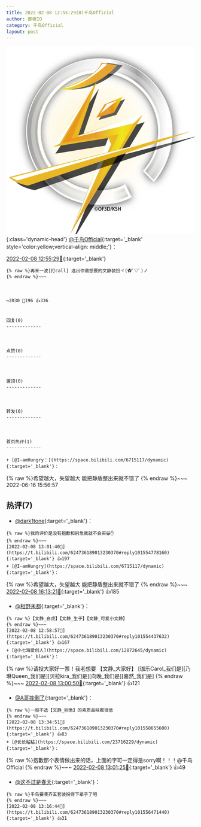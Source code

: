```yaml
---
title: 2022-02-08 12:55:29(0)千鸟Official
author: 御坂IO
category: 千鸟Official
layout: post
---
```


![img](/images/d7235309f85c0e1aec9d4ca9b6be983202228f8e.jpg){:class='dynamic-head'}
[@千鸟Official](https://space.bilibili.com/553771121/dynamic){:target='_blank' style='color:yellow;vertical-align: middle;'}：

[2022-02-08 12:55:29🔗](https://t.bilibili.com/624736189013230370){:target='_blank'}

~~~
{% raw %}再来一波[打call] ​选出你最想要的文静装扮ヾ(✿ﾟ▽ﾟ)ノ 
{% endraw %}~~~



↪️2030 💬196 👍336


回复(0)
-------------



点赞(0)
-------------



置顶(0)
-------------



转发(0)
-------------



首页热评(1)
-------------

+ [@I-amHungry：](https://space.bilibili.com/6715117/dynamic){:target='_blank'}：
~~~
{% raw %}希望越大，失望越大 能把静盾整出来就不错了
{% endraw %}~~~
2022-06-16 15:56:57


热评(7)
-------------

+ [@dark1tone](https://space.bilibili.com/264315357/dynamic){:target='_blank'}：
~~~
{% raw %}我的评价是没有抱歉和别急我就不会买😀✋
{% endraw %}~~~
[2022-02-08 13:01:40🔗](https://t.bilibili.com/624736189013230370#reply101554778160){:target='_blank'} 👍197
+ [@I-amHungry](https://space.bilibili.com/6715117/dynamic){:target='_blank'}：
~~~
{% raw %}希望越大，失望越大 能把静盾整出来就不错了
{% endraw %}~~~
[2022-02-08 16:13:21🔗](https://t.bilibili.com/624736189013230370#reply101574848384){:target='_blank'} 👍185
+ [@相野未都](https://space.bilibili.com/700364573/dynamic){:target='_blank'}：
~~~
{% raw %}【文静_白虎】【文静_生子】【文静_可爱小文静】
{% endraw %}~~~
[2022-02-08 12:58:57🔗](https://t.bilibili.com/624736189013230370#reply101554437632){:target='_blank'} 👍167
+ [@小七海爱创人](https://space.bilibili.com/12072645/dynamic){:target='_blank'}：
~~~
{% raw %}请投大家好一票！我老想要
    【文静_大家好】
[珈乐Carol_我们是][乃琳Queen_我们是][贝拉kira_我们是][向晚_我们是][嘉然_我们是]
{% endraw %}~~~
[2022-02-08 13:00:50🔗](https://t.bilibili.com/624736189013230370#reply101554614016){:target='_blank'} 👍121
+ [@A哥摔倒了](https://space.bilibili.com/13105810/dynamic){:target='_blank'}：
~~~
{% raw %}一般不选【文静_别急】的素质品味都很低
{% endraw %}~~~
[2022-02-08 13:34:51🔗](https://t.bilibili.com/624736189013230370#reply101558655600){:target='_blank'} 👍83
+ [@长长粘粘](https://space.bilibili.com/23716229/dynamic){:target='_blank'}：
~~~
{% raw %}抱歉那个表情做出来的话，上面的字可一定得是sorry啊！！！@千鸟Official
{% endraw %}~~~
[2022-02-08 13:01:25🔗](https://t.bilibili.com/624736189013230370#reply101554638224){:target='_blank'} 👍49
+ [@这不过是春天](https://space.bilibili.com/5284049/dynamic){:target='_blank'}：
~~~
{% raw %}千鸟要凑齐五套装扮得下辈子了吧
{% endraw %}~~~
[2022-02-08 13:16:44🔗](https://t.bilibili.com/624736189013230370#reply101556471440){:target='_blank'} 👍31



